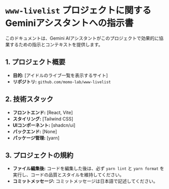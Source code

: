 # `www-livelist` プロジェクトに関するGeminiアシスタントへの指示書

このドキュメントは、Gemini AIアシスタントがこのプロジェクトで効果的に協業するための指示とコンテキストを提供します。

## 1. プロジェクト概要

- **目的:** [アイドルのライブ一覧を表示するサイト]
- **リポジトリ:** `github.com/momo-lab/www-livelist`

## 2. 技術スタック

- **フロントエンド:** [React, Vite]
- **スタイリング:** [Tailwind CSS]
- **UIコンポーネント:** [shadcn/ui]
- **バックエンド:** [None]
- **パッケージ管理:** [yarn]

## 3. プロジェクトの規約

- **ファイル編集後:** コードを編集した後は、必ず `yarn lint` と `yarn format` を実行し、コードの品質とスタイルを維持してください。
- **コミットメッセージ:** コミットメッセージは日本語で記述してください。
